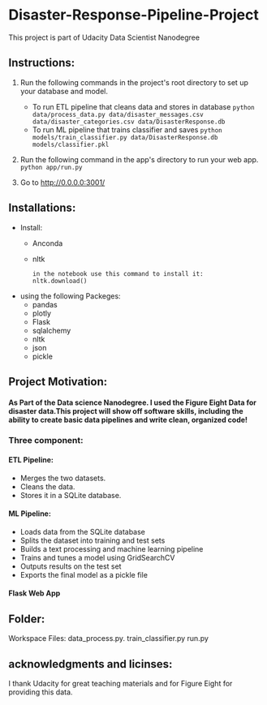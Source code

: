 # Disaster-Response-Pipeline-Project
This project is part of Udacity Data Scientist Nanodegree 

## Instructions:
1. Run the following commands in the project's root directory to set up your database and model.

    - To run ETL pipeline that cleans data and stores in database
        `python data/process_data.py data/disaster_messages.csv data/disaster_categories.csv data/DisasterResponse.db`
    - To run ML pipeline that trains classifier and saves
        `python models/train_classifier.py data/DisasterResponse.db models/classifier.pkl`

2. Run the following command in the app's directory to run your web app.
    `python app/run.py`

3. Go to http://0.0.0.0:3001/

## Installations:
  - Install:
    - Anconda
    - nltk
    
          in the notebook use this command to install it:
          nltk.download()
        
    
    
  - using the following Packeges:
    - pandas
    - plotly
    - Flask
    - sqlalchemy
    - nltk
    - json
    - pickle
## Project Motivation:
   #### As Part of the Data science Nanodegree. I used the Figure Eight Data for disaster data.This project will show off software skills, including the ability to create basic data pipelines and write clean, organized code!
   ###  Three component:
   #### ETL Pipeline:
   - Merges the two datasets.
   - Cleans the data.
   - Stores it in a SQLite database.
   #### ML Pipeline:
   - Loads data from the SQLite database
   - Splits the dataset into training and test sets
   - Builds a text processing and machine learning pipeline
   - Trains and tunes a model using GridSearchCV
   - Outputs results on the test set
   - Exports the final model as a pickle file
   #### Flask Web App
   
## Folder:
Workspace
Files:
data_process.py.
train_classifier.py
run.py

## acknowledgments and licinses:
I thank Udacity for great teaching materials and for Figure Eight for providing this data.
